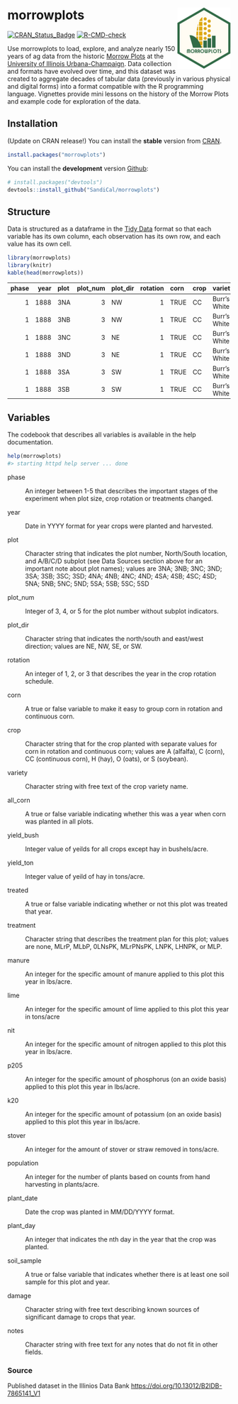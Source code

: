 
<!-- README.md is generated from README.Rmd. Please edit that file -->

# morrowplots <a href="https://SandiCal.github.io/morrowplots/"><img src="man/figures/logo.png" align="right" height="138" alt="morrowplots website" /></a>

<!-- badges: start -->

[![CRAN_Status_Badge](http://www.r-pkg.org/badges/version/TBD)](https://cran.r-project.org/package=morrowplots)
[![R-CMD-check](https://github.com/SandiCal/morrowplots/actions/workflows/R-CMD-check.yaml/badge.svg)](https://github.com/SandiCal/morrowplots/actions/workflows/R-CMD-check.yaml)
<!-- badges: end -->

Use morrowplots to load, explore, and analyze nearly 150 years of ag
data from the historic [Morrow
Plots](https://aces.illinois.edu/research/history/morrow-plots) at the
[University of Illinois Urbana-Champaign](https://illinois.edu/). Data
collection and formats have evolved over time, and this dataset was
created to aggregate decades of tabular data (previously in various
physical and digital forms) into a format compatible with the R
programming language. Vignettes provide mini lessons on the history of
the Morrow Plots and example code for exploration of the data.

## Installation

(Update on CRAN release!) You can install the **stable** version from
[CRAN](https://cran.r-project.org/package=morrowplots).

``` r
install.packages("morrowplots")
```

You can install the **development** version
[Github](https://github.com/SandiCal/morrowplots):

``` r
# install.packages("devtools")
devtools::install_github("SandiCal/morrowplots")
```

## Structure

Data is structured as a dataframe in the [Tidy
Data](https://vita.had.co.nz/papers/tidy-data.pdf) format so that each
variable has its own column, each observation has its own row, and each
value has its own cell.

``` r
library(morrowplots)
library(knitr)
kable(head(morrowplots))
```

| phase | year | plot | plot_num | plot_dir | rotation | corn | crop | variety      | all_corn | yield_bush | yield_ton | treated | treatment | manure | lime | nit | p205 | k20 | stover | population | plant_date | plant_day | soil_sample | damage | notes |
|------:|-----:|:-----|---------:|:---------|---------:|:-----|:-----|:-------------|:---------|-----------:|----------:|:--------|:----------|-------:|-----:|----:|-----:|----:|-------:|-----------:|:-----------|----------:|:------------|:-------|:------|
|     1 | 1888 | 3NA  |        3 | NW       |        1 | TRUE | CC   | Burr’s White | FALSE    |       54.3 |        NA | FALSE   | none      |     NA |   NA |  NA |   NA |  NA |     NA |         NA | 1888-05-04 |       125 | FALSE       | NA     | NA    |
|     1 | 1888 | 3NB  |        3 | NW       |        1 | TRUE | CC   | Burr’s White | FALSE    |       54.3 |        NA | FALSE   | none      |     NA |   NA |  NA |   NA |  NA |     NA |         NA | 1888-05-04 |       125 | FALSE       | NA     | NA    |
|     1 | 1888 | 3NC  |        3 | NE       |        1 | TRUE | CC   | Burr’s White | FALSE    |       54.3 |        NA | FALSE   | none      |     NA |   NA |  NA |   NA |  NA |     NA |         NA | 1888-05-04 |       125 | FALSE       | NA     | NA    |
|     1 | 1888 | 3ND  |        3 | NE       |        1 | TRUE | CC   | Burr’s White | FALSE    |       54.3 |        NA | FALSE   | none      |     NA |   NA |  NA |   NA |  NA |     NA |         NA | 1888-05-04 |       125 | FALSE       | NA     | NA    |
|     1 | 1888 | 3SA  |        3 | SW       |        1 | TRUE | CC   | Burr’s White | FALSE    |       54.3 |        NA | FALSE   | none      |     NA |   NA |  NA |   NA |  NA |     NA |         NA | 1888-05-04 |       125 | FALSE       | NA     | NA    |
|     1 | 1888 | 3SB  |        3 | SW       |        1 | TRUE | CC   | Burr’s White | FALSE    |       54.3 |        NA | FALSE   | none      |     NA |   NA |  NA |   NA |  NA |     NA |         NA | 1888-05-04 |       125 | FALSE       | NA     | NA    |

## Variables

The codebook that describes all variables is available in the help
documentation.

``` r
help(morrowplots)
#> starting httpd help server ... done
```

<dl>
<dt>
phase
</dt>
<dd>
<p>
An integer between 1-5 that describes the important stages of the
experiment when plot size, crop rotation or treatments changed.
</p>
</dd>
<dt>
year
</dt>
<dd>
<p>
Date in YYYY format for year crops were planted and harvested.
</p>
</dd>
<dt>
plot
</dt>
<dd>
<p>
Character string that indicates the plot number, North/South location,
and A/B/C/D subplot (see Data Sources section above for an important
note about plot names); values are 3NA; 3NB; 3NC; 3ND; 3SA; 3SB; 3SC;
3SD; 4NA; 4NB; 4NC; 4ND; 4SA; 4SB; 4SC; 4SD; 5NA; 5NB; 5NC; 5ND; 5SA;
5SB; 5SC; 5SD
</p>
</dd>
<dt>
plot_num
</dt>
<dd>
<p>
Integer of 3, 4, or 5 for the plot number without subplot indicators.
</p>
</dd>
<dt>
plot_dir
</dt>
<dd>
<p>
Character string that indicates the north/south and east/west direction;
values are NE, NW, SE, or SW.
</p>
</dd>
<dt>
rotation
</dt>
<dd>
<p>
An integer of 1, 2, or 3 that describes the year in the crop rotation
schedule.
</p>
</dd>
<dt>
corn
</dt>
<dd>
<p>
A true or false variable to make it easy to group corn in rotation and
continuous corn.
</p>
</dd>
<dt>
crop
</dt>
<dd>
<p>
Character string that for the crop planted with separate values for corn
in rotation and continuous corn; values are A (alfalfa), C (corn), CC
(continuous corn), H (hay), O (oats), or S (soybean).
</p>
</dd>
<dt>
variety
</dt>
<dd>
<p>
Character string with free text of the crop variety name.
</p>
</dd>
<dt>
all_corn
</dt>
<dd>
<p>
A true or false variable indicating whether this was a year when corn
was planted in all plots.
</p>
</dd>
<dt>
yield_bush
</dt>
<dd>
<p>
Integer value of yeilds for all crops except hay in bushels/acre.
</p>
</dd>
<dt>
yield_ton
</dt>
<dd>
<p>
Integer value of yeild of hay in tons/acre.
</p>
</dd>
<dt>
treated
</dt>
<dd>
<p>
A true or false variable indicating whether or not this plot was treated
that year.
</p>
</dd>
<dt>
treatment
</dt>
<dd>
<p>
Character string that describes the treatment plan for this plot; values
are none, MLrP, MLbP, 0LNsPK, MLrPNsPK, LNPK, LHNPK, or MLP.
</p>
</dd>
<dt>
manure
</dt>
<dd>
<p>
An integer for the specific amount of manure applied to this plot this
year in lbs/acre.
</p>
</dd>
<dt>
lime
</dt>
<dd>
<p>
An integer for the specific amount of lime applied to this plot this
year in tons/acre
</p>
</dd>
<dt>
nit
</dt>
<dd>
<p>
An integer for the specific amount of nitrogen applied to this plot this
year in lbs/acre.
</p>
</dd>
<dt>
p205
</dt>
<dd>
<p>
An integer for the specific amount of phosphorus (on an oxide basis)
applied to this plot this year in lbs/acre.
</p>
</dd>
<dt>
k20
</dt>
<dd>
<p>
An integer for the specific amount of potassium (on an oxide basis)
applied to this plot this year in lbs/acre.
</p>
</dd>
<dt>
stover
</dt>
<dd>
<p>
An integer for the amount of stover or straw removed in tons/acre.
</p>
</dd>
<dt>
population
</dt>
<dd>
<p>
An integer for the number of plants based on counts from hand harvesting
in plants/acre.
</p>
</dd>
<dt>
plant_date
</dt>
<dd>
<p>
Date the crop was planted in MM/DD/YYYY format.
</p>
</dd>
<dt>
plant_day
</dt>
<dd>
<p>
An integer that indicates the nth day in the year that the crop was
planted.
</p>
</dd>
<dt>
soil_sample
</dt>
<dd>
<p>
A true or false variable that indicates whether there is at least one
soil sample for this plot and year.
</p>
</dd>
<dt>
damage
</dt>
<dd>
<p>
Character string with free text describing known sources of significant
damage to crops that year.
</p>
</dd>
<dt>
notes
</dt>
<dd>
<p>
Character string with free text for any notes that do not fit in other
fields.
</p>
</dd>
</dl>
<h3>
Source
</h3>
<p>
Published dataset in the Illinios Data Bank
<a href="https://doi.org/10.13012/B2IDB-7865141_V1">https://doi.org/10.13012/B2IDB-7865141_V1</a>
</p>
